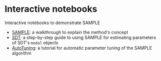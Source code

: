 # Interactive notebooks
Interactive notebooks to demonstrate SAMPLE

- [SAMPLE](https://colab.research.google.com/github/LIMUNIMI/SAMPLE/blob/master/notebooks/SAMPLE.ipynb):
  a walkthrough to explain the method's concept
- [SDT](https://colab.research.google.com/github/LIMUNIMI/SAMPLE/blob/master/notebooks/SDT.ipynb):
  a step-by-step guide to using SAMPLE for estimating parameters of SDT's `modal` objects
- [AutoTuning](https://colab.research.google.com/github/LIMUNIMI/SAMPLE/blob/master/notebooks/AutoTuning.ipynb):
  a tutorial for automatic parameter tuning of the SAMPLE algorithm

